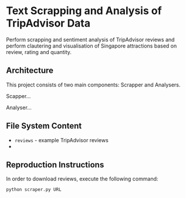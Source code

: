 # Text Scrapping and Analysis of TripAdvisor Data #

Perform scrapping and sentiment analysis of TripAdvisor reviews and perform clautering and visualisation of Singapore attractions based on review, rating and quantity.

## Architecture ##

This project consists of two main components: Scrapper and Analysers.

Scapper...

Analyser...

## File System Content ##

* `reviews` - example TripAdvisor reviews
* 

## Reproduction Instructions ##

In order to download reviews, execute the following command:

```
python scraper.py URL
```




